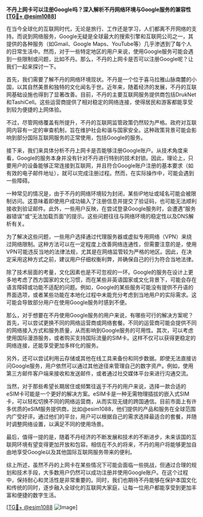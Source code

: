 **不丹上网卡可以注册Google吗？深入解析不丹网络环境与Google服务的兼容性[[TG💪+ @esim1088](https://t.me/s/esim1088)]**

在当今全球化的互联网时代，无论是旅行、工作还是学习，人们都离不开网络的支持。而说到网络服务，Google无疑是全球最大的搜索引擎和互联网公司之一，其提供的各种服务（如Gmail、Google Maps、YouTube等）几乎渗透到了每个人的日常生活中。然而，对于一些特定地区的用户来说，使用Google服务可能会遇到一些限制或问题，比如不丹。那么，不丹的上网卡是否可以注册Google呢？让我们一起来探讨一下。

首先，我们需要了解不丹的网络环境现状。不丹是一个位于喜马拉雅山脉南麓的小国，以其自然美景和独特的文化闻名于世。近年来，随着经济的发展，不丹的互联网基础设施也得到了显著改善。目前，不丹的主要互联网服务提供商包括DrukNet和TashiCell。这些运营商提供了相对稳定的网络连接，使得居民和游客都能享受到较为便捷的上网体验。

不过，尽管网络覆盖有所提升，不丹的互联网监管政策仍然较为严格。政府对互联网内容有一定的审查机制，旨在维护社会和谐与国家安全。这种政策背景可能会影响到部分国际互联网服务的正常使用，包括Google的服务。

接下来，我们来具体分析不丹上网卡是否能够注册Google账户。从技术角度来看，Google的服务本身并没有针对不丹进行特别的技术封锁。因此，理论上，只要用户的设备能够正常连接到互联网，并且符合Google账户注册的基本要求（如有效的电子邮件地址），就可以完成注册过程。然而，在实际操作中，可能会遇到一些障碍。

一种常见的情况是，由于不丹的网络环境较为封闭，某些IP地址或域名可能会被限制访问。这意味着即使用户成功输入了注册信息并提交了验证码，也可能无法顺利接收到验证邮件。此外，一些用户反映，在尝试登录Google服务时，会遭遇“服务器错误”或“无法加载页面”的提示。这些问题往往与网络环境的稳定性以及DNS解析有关。

为了解决这些问题，一些用户选择通过代理服务器或虚拟专用网络（VPN）来绕过网络限制。这种方法可以在一定程度上改善网络连通性，但需要注意的是，使用VPN可能违反当地的法律法规，尤其是在网络监管较为严格的地区。因此，在决定采用这种方式之前，建议用户仔细权衡利弊，并确保自己的行为符合当地法律。

除了技术层面的考量，文化因素也是不可忽视的一环。Google的服务在设计上更多地考虑了西方国家的文化习惯，而在某些非英语国家或文化背景下，可能会存在语言障碍或功能不适配的问题。例如，Google的某些服务可能没有提供不丹语的界面选项，或者某些功能在本地化过程中未能充分考虑到当地用户的实际需求。这可能会导致部分用户在使用Google服务时感到不便。

那么，对于想要在不丹使用Google服务的用户来说，有哪些可行的解决方案呢？首先，可以尝试更换不同的网络运营商或网络套餐。不同的运营商可能会提供不同的网络接入方式和服务质量，从而影响到Google服务的可用性。其次，可以考虑使用国际漫游服务，或者购买支持国际流量的SIM卡。这样不仅可以获得更稳定的网络连接，还能享受更加多样化的服务。

另外，还可以尝试利用云存储或其他在线工具来备份和同步数据。即使无法直接访问Google服务，用户依然可以通过其他途径来管理自己的数字资产。例如，使用第三方邮件客户端来接收和发送邮件，或者通过社交媒体平台来进行沟通交流。

当然，对于那些希望长期居住或频繁往返于不丹的用户来说，选择一款合适的eSIM卡可能是一个更好的解决方案。eSIM卡是一种无需物理插拔的嵌入式SIM卡，可以轻松切换不同的网络运营商，从而实现无缝的跨国通信。目前市面上有许多优质的eSIM服务提供商，比如@esim1088，他们提供的产品和服务在全球范围内广受好评。通过他们的平台，用户可以根据自己的需求选择最适合的套餐，并随时调整网络设置，以满足不同的使用场景。

最后，值得一提的是，随着不丹经济的不断发展和技术的不断进步，未来该国的互联网环境有望变得更加开放和包容。相信在不久的将来，不丹的用户将能够更加自由地享受Google以及其他国际互联网服务带来的便利。

综上所述，虽然不丹的上网卡在某些情况下可能会面临一些挑战，但通过合理的规划和技术手段，大多数用户仍然可以成功注册并使用Google账户。在这个过程中，保持耐心和灵活性是非常重要的。同时，我们也期待不丹能够在保护本国文化和传统的同时，逐步融入全球化的互联网大家庭，让每一位用户都能享受到更加丰富和便捷的数字生活。

[[TG💪+ @esim1088](https://t.me/s/esim1088) ![Image](https://i.postimg.cc/4NQfJmqS/Snipaste-2025-05-13-00-14-12.png)]